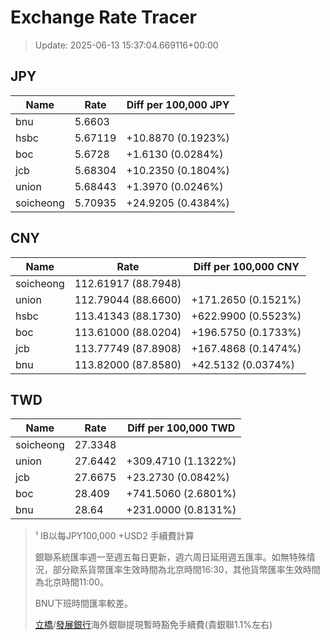 # Exchange Rate Tracer

> Update: 2025-06-13 15:37:04.669116+00:00

## JPY

| Name      |    Rate | Diff per 100,000 JPY   |
|-----------|---------|------------------------|
| bnu       | 5.6603  |                        |
| hsbc      | 5.67119 | +10.8870 (0.1923%)     |
| boc       | 5.6728  | +1.6130 (0.0284%)      |
| jcb       | 5.68304 | +10.2350 (0.1804%)     |
| union     | 5.68443 | +1.3970 (0.0246%)      |
| soicheong | 5.70935 | +24.9205 (0.4384%)     |

## CNY

| Name      | Rate                | Diff per 100,000 CNY   |
|-----------|---------------------|------------------------|
| soicheong | 112.61917	(88.7948) |                        |
| union     | 112.79044	(88.6600) | +171.2650 (0.1521%)    |
| hsbc      | 113.41343	(88.1730) | +622.9900 (0.5523%)    |
| boc       | 113.61000	(88.0204) | +196.5750 (0.1733%)    |
| jcb       | 113.77749	(87.8908) | +167.4868 (0.1474%)    |
| bnu       | 113.82000	(87.8580) | +42.5132 (0.0374%)     |

## TWD

| Name      |    Rate | Diff per 100,000 TWD   |
|-----------|---------|------------------------|
| soicheong | 27.3348 |                        |
| union     | 27.6442 | +309.4710 (1.1322%)    |
| jcb       | 27.6675 | +23.2730 (0.0842%)     |
| boc       | 28.409  | +741.5060 (2.6801%)    |
| bnu       | 28.64   | +231.0000 (0.8131%)    |


> ¹ IB以每JPY100,000 +USD2 手續費計算
>
> 銀聯系統匯率週一至週五每日更新，週六周日延用週五匯率。如無特殊情況，部分歐系貨幣匯率生效時間為北京時間16:30，其他貨幣匯率生效時間為北京時間11:00。
>
> BNU下班時間匯率較差。
>
> [立橋](https://www.wlbank.com.mo/uploads/ueditor/file/20181211/1544536513900230.pdf)/[發展銀行](https://www.mdb.com.mo/Service_Charges_20230728.pdf)海外銀聯提現暫時豁免手續費(貴銀聯1.1%左右)

